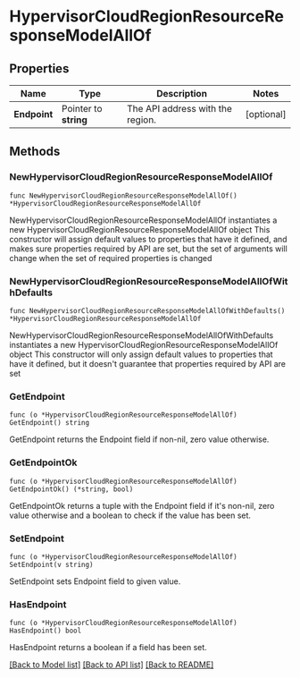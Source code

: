 # HypervisorCloudRegionResourceResponseModelAllOf

## Properties

Name | Type | Description | Notes
------------ | ------------- | ------------- | -------------
**Endpoint** | Pointer to **string** | The API address with the region. | [optional] 

## Methods

### NewHypervisorCloudRegionResourceResponseModelAllOf

`func NewHypervisorCloudRegionResourceResponseModelAllOf() *HypervisorCloudRegionResourceResponseModelAllOf`

NewHypervisorCloudRegionResourceResponseModelAllOf instantiates a new HypervisorCloudRegionResourceResponseModelAllOf object
This constructor will assign default values to properties that have it defined,
and makes sure properties required by API are set, but the set of arguments
will change when the set of required properties is changed

### NewHypervisorCloudRegionResourceResponseModelAllOfWithDefaults

`func NewHypervisorCloudRegionResourceResponseModelAllOfWithDefaults() *HypervisorCloudRegionResourceResponseModelAllOf`

NewHypervisorCloudRegionResourceResponseModelAllOfWithDefaults instantiates a new HypervisorCloudRegionResourceResponseModelAllOf object
This constructor will only assign default values to properties that have it defined,
but it doesn't guarantee that properties required by API are set

### GetEndpoint

`func (o *HypervisorCloudRegionResourceResponseModelAllOf) GetEndpoint() string`

GetEndpoint returns the Endpoint field if non-nil, zero value otherwise.

### GetEndpointOk

`func (o *HypervisorCloudRegionResourceResponseModelAllOf) GetEndpointOk() (*string, bool)`

GetEndpointOk returns a tuple with the Endpoint field if it's non-nil, zero value otherwise
and a boolean to check if the value has been set.

### SetEndpoint

`func (o *HypervisorCloudRegionResourceResponseModelAllOf) SetEndpoint(v string)`

SetEndpoint sets Endpoint field to given value.

### HasEndpoint

`func (o *HypervisorCloudRegionResourceResponseModelAllOf) HasEndpoint() bool`

HasEndpoint returns a boolean if a field has been set.


[[Back to Model list]](../README.md#documentation-for-models) [[Back to API list]](../README.md#documentation-for-api-endpoints) [[Back to README]](../README.md)


